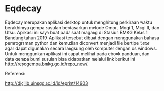# Eqdecay

Eqdecay merupakan aplikasi desktop untuk menghitung perkiraan waktu berakhirnya gempa susulan berdasarkan metode Omori, Mogi 1, Mogi II, dan Utsu. Aplikasi ini saya buat pada saat magang di Stasiun BMKG Kelas 1 Bandung tahun 2019. Aplikasi tersebut dibuat dengan menggunakan bahasa pemrograman python dan kemudian diconvert menjadi file bertipe _*.exe_ agar dapat digunakan secara langsung oleh komputer dengan os windows. Untuk menggunkan aplikasi ini dapat melihat pada ebook panduan, dan data gempa bumi susulan bisa didapatkan melalui link berikut ini http://repogempa.bmkg.go.id/repo_new/.

Referensi:

http://digilib.uinsgd.ac.id/id/eprint/14903
